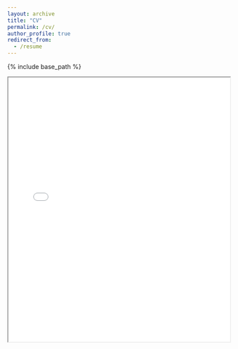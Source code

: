 ```yaml
---
layout: archive
title: "CV"
permalink: /cv/
author_profile: true
redirect_from:
  - /resume
---
```


{% include base_path %}
<iframe src="/files/Dong_Hu_CV.pdf" width="100%" height="600px"></iframe>
